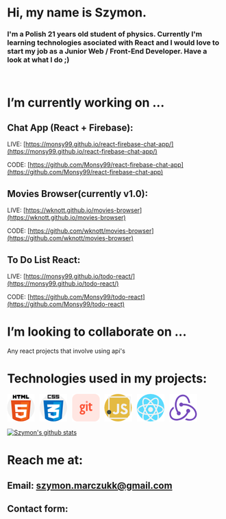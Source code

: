# Hi, my name is Szymon.

### I'm a Polish 21 years old student of physics. Currently I'm learning technologies asociated with React and I would love to start my job as a Junior Web / Front-End Developer. Have a look at what I do ;)
<br/>

# I’m currently working on ...
## Chat App (React + Firebase):

LIVE: [https://monsy99.github.io/react-firebase-chat-app/](https://monsy99.github.io/react-firebase-chat-app/)

CODE: [https://github.com/Monsy99/react-firebase-chat-app](https://github.com/Monsy99/react-firebase-chat-app)

## Movies Browser(currently v1.0):

LIVE: [https://wknott.github.io/movies-browser](https://wknott.github.io/movies-browser)

CODE: [https://github.com/wknott/movies-browser](https://github.com/wknott/movies-browser)

## To Do List React:

LIVE: [https://monsy99.github.io/todo-react/](https://monsy99.github.io/todo-react/)

CODE: [https://github.com/Monsy99/todo-react](https://github.com/Monsy99/todo-react)

# I’m looking to collaborate on ...

Any react projects that involve using api's 
<br/>

# Technologies used in my projects:

![HTML](./img/html.png)&nbsp;&nbsp;
![CSS](./img/css.png)&nbsp;&nbsp;
![git](./img/git.png)&nbsp;&nbsp;
![JavaScript](./img/javascript.png)&nbsp;&nbsp;
![React](./img/react.png)&nbsp;&nbsp;
![Redux](./img/redux.png)&nbsp;&nbsp;

[![Szymon's github stats](https://github-readme-stats.vercel.app/api?username=Monsy99&count_private=true)](https://github.com/anuraghazra/github-readme-stats)

# Reach me at:
## Email: szymon.marczukk@gmail.com
## Contact form:
